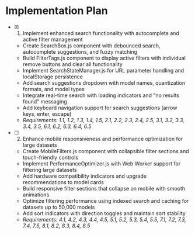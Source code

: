 # Implementation Plan

- [x] 1. Implement enhanced search functionality with autocomplete and active filter management





  - Create SearchBox.js component with debounced search, autocomplete suggestions, and fuzzy matching
  - Build FilterTags.js component to display active filters with individual remove buttons and clear all functionality
  - Implement SearchStateManager.js for URL parameter handling and localStorage persistence
  - Add search suggestions dropdown with model names, quantization formats, and model types
  - Integrate real-time search with loading indicators and "no results found" messaging
  - Add keyboard navigation support for search suggestions (arrow keys, enter, escape)
  - _Requirements: 1.1, 1.2, 1.3, 1.4, 1.5, 2.1, 2.2, 2.3, 2.4, 2.5, 3.1, 3.2, 3.3, 3.4, 3.5, 6.1, 6.2, 6.3, 6.4, 6.5_

- [ ] 2. Enhance mobile responsiveness and performance optimization for large datasets




  - Create MobileFilters.js component with collapsible filter sections and touch-friendly controls
  - Implement PerformanceOptimizer.js with Web Worker support for filtering large datasets
  - Add hardware compatibility indicators and upgrade recommendations to model cards
  - Build responsive filter sections that collapse on mobile with smooth animations
  - Optimize filtering performance using indexed search and caching for datasets up to 50,000 models
  - Add sort indicators with direction toggles and maintain sort stability
  - _Requirements: 4.1, 4.2, 4.3, 4.4, 4.5, 5.1, 5.2, 5.3, 5.4, 5.5, 7.1, 7.2, 7.3, 7.4, 7.5, 8.1, 8.2, 8.3, 8.4, 8.5_